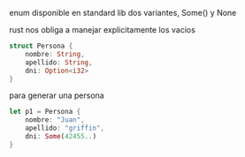 enum disponible en standard lib
dos variantes, Some() y  None

rust nos obliga a manejar explicitamente los vacios

```rust
struct Persona {
	nombre: String,
	apellido: String,
	dni: Option<i32>
}
```

para generar una persona
```rust
let p1 = Persona {
	nombre: "Juan",
	apellido: "griffin",
	dni: Some(42455..)
}
```